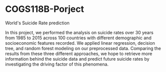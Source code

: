 # COGS118B-Porject

World's Suicide Rate prediction

In this project, we performed the analysis on suicide rates over 30 years from 1985 to 2015 across 100 countries with different demographic and socioeconomic features recorded. We applied linear regression, decision tree, and random forest modeling on our preprocessed data. Comparing the results from these three different approaches, we hope to retrieve more information behind the suicide data and predict future suicide rates by investigating the driving factor of this phenomena.
